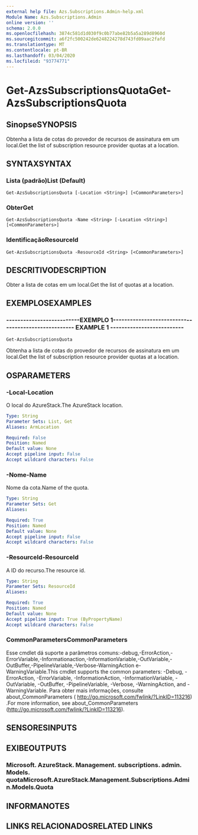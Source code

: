 ```yaml
---
external help file: Azs.Subscriptions.Admin-help.xml
Module Name: Azs.Subscriptions.Admin
online version: ''
schema: 2.0.0
ms.openlocfilehash: 3874c581d1d030f9c0b77abe82b5a5a289d8960d
ms.sourcegitcommit: a6f2fc500242de6248224278d743fd09aac2fafd
ms.translationtype: MT
ms.contentlocale: pt-BR
ms.lasthandoff: 03/04/2020
ms.locfileid: "93774771"
---
```

# <span data-ttu-id="e1127-101">Get-AzsSubscriptionsQuota</span><span class="sxs-lookup"><span data-stu-id="e1127-101">Get-AzsSubscriptionsQuota</span></span>

## <span data-ttu-id="e1127-102">Sinopse</span><span class="sxs-lookup"><span data-stu-id="e1127-102">SYNOPSIS</span></span>
<span data-ttu-id="e1127-103">Obtenha a lista de cotas do provedor de recursos de assinatura em um local.</span><span class="sxs-lookup"><span data-stu-id="e1127-103">Get the list of subscription resource provider quotas at a location.</span></span>

## <span data-ttu-id="e1127-104">SYNTAX</span><span class="sxs-lookup"><span data-stu-id="e1127-104">SYNTAX</span></span>

### <span data-ttu-id="e1127-105">Lista (padrão)</span><span class="sxs-lookup"><span data-stu-id="e1127-105">List (Default)</span></span>
```
Get-AzsSubscriptionsQuota [-Location <String>] [<CommonParameters>]
```

### <span data-ttu-id="e1127-106">Obter</span><span class="sxs-lookup"><span data-stu-id="e1127-106">Get</span></span>
```
Get-AzsSubscriptionsQuota -Name <String> [-Location <String>] [<CommonParameters>]
```

### <span data-ttu-id="e1127-107">Identificação</span><span class="sxs-lookup"><span data-stu-id="e1127-107">ResourceId</span></span>
```
Get-AzsSubscriptionsQuota -ResourceId <String> [<CommonParameters>]
```

## <span data-ttu-id="e1127-108">DESCRITIVO</span><span class="sxs-lookup"><span data-stu-id="e1127-108">DESCRIPTION</span></span>
<span data-ttu-id="e1127-109">Obter a lista de cotas em um local.</span><span class="sxs-lookup"><span data-stu-id="e1127-109">Get the list of quotas at a location.</span></span>

## <span data-ttu-id="e1127-110">EXEMPLOS</span><span class="sxs-lookup"><span data-stu-id="e1127-110">EXAMPLES</span></span>

### <span data-ttu-id="e1127-111">--------------------------EXEMPLO 1--------------------------</span><span class="sxs-lookup"><span data-stu-id="e1127-111">-------------------------- EXAMPLE 1 --------------------------</span></span>
```
Get-AzsSubscriptionsQuota
```

<span data-ttu-id="e1127-112">Obtenha a lista de cotas do provedor de recursos de assinatura em um local.</span><span class="sxs-lookup"><span data-stu-id="e1127-112">Get the list of subscription resource provider quotas at a location.</span></span>

## <span data-ttu-id="e1127-113">OS</span><span class="sxs-lookup"><span data-stu-id="e1127-113">PARAMETERS</span></span>

### <span data-ttu-id="e1127-114">-Local</span><span class="sxs-lookup"><span data-stu-id="e1127-114">-Location</span></span>
<span data-ttu-id="e1127-115">O local do AzureStack.</span><span class="sxs-lookup"><span data-stu-id="e1127-115">The AzureStack location.</span></span>

```yaml
Type: String
Parameter Sets: List, Get
Aliases: ArmLocation

Required: False
Position: Named
Default value: None
Accept pipeline input: False
Accept wildcard characters: False
```

### <span data-ttu-id="e1127-116">-Nome</span><span class="sxs-lookup"><span data-stu-id="e1127-116">-Name</span></span>
<span data-ttu-id="e1127-117">Nome da cota.</span><span class="sxs-lookup"><span data-stu-id="e1127-117">Name of the quota.</span></span>

```yaml
Type: String
Parameter Sets: Get
Aliases: 

Required: True
Position: Named
Default value: None
Accept pipeline input: False
Accept wildcard characters: False
```

### <span data-ttu-id="e1127-118">-ResourceId</span><span class="sxs-lookup"><span data-stu-id="e1127-118">-ResourceId</span></span>
<span data-ttu-id="e1127-119">A ID do recurso.</span><span class="sxs-lookup"><span data-stu-id="e1127-119">The resource id.</span></span>

```yaml
Type: String
Parameter Sets: ResourceId
Aliases: 

Required: True
Position: Named
Default value: None
Accept pipeline input: True (ByPropertyName)
Accept wildcard characters: False
```

### <span data-ttu-id="e1127-120">CommonParameters</span><span class="sxs-lookup"><span data-stu-id="e1127-120">CommonParameters</span></span>
<span data-ttu-id="e1127-121">Esse cmdlet dá suporte a parâmetros comuns:-debug,-ErrorAction,-ErrorVariable,-Informationaction,-InformationVariable,-OutVariable,-OutBuffer,-PipelineVariable,-Verbose-WarningAction e-WarningVariable.</span><span class="sxs-lookup"><span data-stu-id="e1127-121">This cmdlet supports the common parameters: -Debug, -ErrorAction, -ErrorVariable, -InformationAction, -InformationVariable, -OutVariable, -OutBuffer, -PipelineVariable, -Verbose, -WarningAction, and -WarningVariable.</span></span> <span data-ttu-id="e1127-122">Para obter mais informações, consulte about_CommonParameters ( http://go.microsoft.com/fwlink/?LinkID=113216) .</span><span class="sxs-lookup"><span data-stu-id="e1127-122">For more information, see about_CommonParameters (http://go.microsoft.com/fwlink/?LinkID=113216).</span></span>

## <span data-ttu-id="e1127-123">SENSORES</span><span class="sxs-lookup"><span data-stu-id="e1127-123">INPUTS</span></span>

## <span data-ttu-id="e1127-124">EXIBE</span><span class="sxs-lookup"><span data-stu-id="e1127-124">OUTPUTS</span></span>

### <span data-ttu-id="e1127-125">Microsoft. AzureStack. Management. subscriptions. admin. Models. quota</span><span class="sxs-lookup"><span data-stu-id="e1127-125">Microsoft.AzureStack.Management.Subscriptions.Admin.Models.Quota</span></span>

## <span data-ttu-id="e1127-126">INFORMA</span><span class="sxs-lookup"><span data-stu-id="e1127-126">NOTES</span></span>

## <span data-ttu-id="e1127-127">LINKS RELACIONADOS</span><span class="sxs-lookup"><span data-stu-id="e1127-127">RELATED LINKS</span></span>

